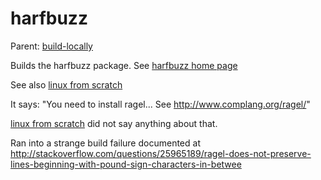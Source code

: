 harfbuzz
========

Parent: [build-locally](../../README.md)

Builds the harfbuzz package. See [harfbuzz home page](http://www.freedesktop.org/wiki/Software/HarfBuzz/)

See also [linux from scratch](http://www.linuxfromscratch.org/blfs/view/svn/general/harfbuzz.html)

It says: "You need to install ragel... See http://www.complang.org/ragel/"

[linux from scratch](http://www.linuxfromscratch.org/blfs/view/svn/general/harfbuzz.html) did not say anything about that.

Ran into a strange build failure documented at http://stackoverflow.com/questions/25965189/ragel-does-not-preserve-lines-beginning-with-pound-sign-characters-in-betwee
